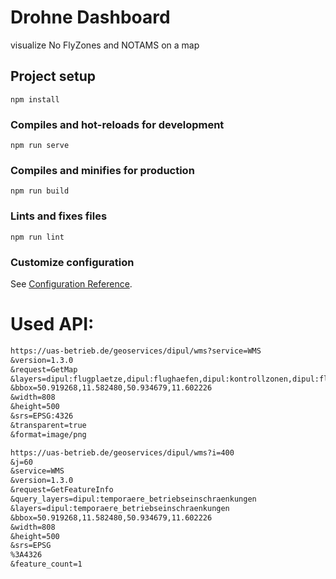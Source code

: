 # Drohne Dashboard

visualize No FlyZones and NOTAMS on a map

## Project setup

```
npm install
```

### Compiles and hot-reloads for development

```
npm run serve
```

### Compiles and minifies for production

```
npm run build
```

### Lints and fixes files

```
npm run lint
```

### Customize configuration

See [Configuration Reference](https://cli.vuejs.org/config/).

# Used API:

```txt
https://uas-betrieb.de/geoservices/dipul/wms?service=WMS
&version=1.3.0
&request=GetMap
&layers=dipul:flugplaetze,dipul:flughaefen,dipul:kontrollzonen,dipul:flugbeschraenkungsgebiete,dipul:bundesautobahnen,dipul:bundesstrassen,dipul:bahnanlagen,dipul:binnenwasserstrassen,dipul:seewasserstrassen,dipul:schifffahrtsanlagen,dipul:wohngrundstuecke,dipul:freibaeder,dipul:industrieanlagen,dipul:kraftwerke,dipul:umspannwerke,dipul:stromleitungen,dipul:windkraftanlagen,dipul:justizvollzugsanstalten,dipul:militaerische_anlagen,dipul:labore,dipul:behoerden,dipul:diplomatische_vertretungen,dipul:internationale_organisationen,dipul:polizei,dipul:sicherheitsbehoerden,dipul:krankenhaeuser,dipul:nationalparks,dipul:naturschutzgebiete,dipul:ffh-gebiete,dipul:vogelschutzgebiete,dipul:temporaere_betriebseinschraenkungen,dipul:inaktive_temporaere_betriebseinschraenkungen,dipul:modellflugplaetze
&bbox=50.919268,11.582480,50.934679,11.602226
&width=808
&height=500
&srs=EPSG:4326
&transparent=true
&format=image/png

https://uas-betrieb.de/geoservices/dipul/wms?i=400
&j=60
&service=WMS
&version=1.3.0
&request=GetFeatureInfo
&query_layers=dipul:temporaere_betriebseinschraenkungen
&layers=dipul:temporaere_betriebseinschraenkungen
&bbox=50.919268,11.582480,50.934679,11.602226
&width=808
&height=500
&srs=EPSG
%3A4326
&feature_count=1
```
